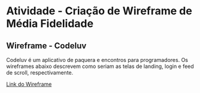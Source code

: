 # Atividade - Criação de Wireframe de Média Fidelidade

## Wireframe - Codeluv

Codeluv é um aplicativo de paquera e encontros para programadores. Os wireframes abaixo descrevem como seriam as telas de landing, login e feed de scroll, respectivamente.

[Link do Wireframe](https://www.figma.com/file/M3lnk9kT4E9lPnPZA4P6iB/atividade-dio---wireframe?node-id=4%3A216&t=9FtRJa93akqKXVNf-1)
